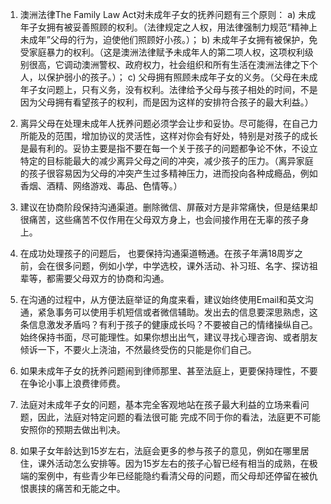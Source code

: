 1)	澳洲法律The Family Law Act对未成年子女的抚养问题有三个原则：
a)	未成年子女拥有被妥善照顾的权利。（法律规定之人权，用法律强制力规范“精神上未成年”父母的行为，迫使他们照顾好小孩。）；
b)	未成年子女拥有被保护，免受家庭暴力的权利。（这是澳洲法律赋予未成年人的第二项人权，这项权利级别很高，它调动澳洲警权、政府权力，社会组织和所有生活在澳洲法律之下个人，以保护弱小的孩子。）；
c)	父母拥有照顾未成年子女的义务。（父母在未成年子女问题上，只有义务，没有权利。法律给予父母与孩子相处的时间，不是因为父母拥有看望孩子的权利，而是因为这样的安排符合孩子的最大利益。）

2)	离异父母在处理未成年人抚养问题必须学会让步和妥协。尽可能得，在自己力所能及的范围，增加协议的灵活性，这样对你会有好处，特别是对孩子的成长是最有利的。妥协主要是指不要在每一个关于孩子的问题都争论不休，不设立特定的目标能最大的减少离异父母之间的冲突，减少孩子的压力。（离异家庭的孩子很容易因为父母的冲突产生过多精神压力，进而投向各种成瘾品，例如香烟、酒精、网络游戏、毒品、色情等。）

3)	建议在协商阶段保持沟通渠道。删除微信、屏蔽对方是非常痛快，但是结果却很痛苦，这些痛苦不仅作用在父母双方身上，也会间接作用在无辜的孩子身上。

4)	在成功处理孩子的问题后， 也要保持沟通渠道畅通。在孩子年满18周岁之前，会在很多问题，例如小学，中学选校，课外活动、补习班、名字、探访祖辈等，都需要父母双方的协商和沟通。

5)	在沟通的过程中，从方便法庭举证的角度来看，建议始终使用Email和英文沟通，紧急事务可以使用手机短信或者微信辅助。发出去的信息要深思熟虑，这条信息激发矛盾吗？有利于孩子的健康成长吗？不要被自己的情绪操纵自己。始终保持书面，尽可能理性。如果你想出出气，建议寻找心理咨询、或者朋友倾诉一下，不要火上浇油，不然最终受伤的只能是你们自己。

6)	如果未成年子女的抚养问题闹到律师那里、甚至法庭上，更要保持理性，不要在争论小事上浪费律师费。

7)	法庭对未成年子女的问题，基本完全客观地站在孩子最大利益的立场来看问题，因此，法庭对特定问题的看法很可能 完成不同于你的看法，法庭更不可能安照你的预期去做出判决。

8)	如果子女年龄达到15岁左右，法庭会更多的参与孩子的意见，例如在哪里居住，课外活动怎么安排等。因为15岁左右的孩子心智已经有相当的成熟，在极端的案例中，有些青少年已经能隐约看清父母的问题，而父母却还停留在被仇恨裹挟的痛苦和无能之中。
